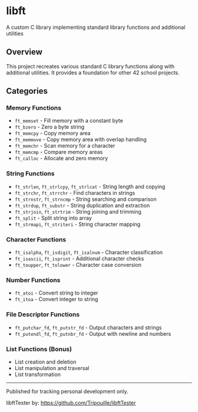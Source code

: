 # libft

A custom C library implementing standard library functions and additional utilities

## Overview

This project recreates various standard C library functions along with additional utilities. It provides a foundation for other 42 school projects.

## Categories

### Memory Functions

- `ft_memset` - Fill memory with a constant byte
- `ft_bzero` - Zero a byte string
- `ft_memcpy` - Copy memory area
- `ft_memmove` - Copy memory area with overlap handling
- `ft_memchr` - Scan memory for a character
- `ft_memcmp` - Compare memory areas
- `ft_calloc` - Allocate and zero memory

### String Functions

- `ft_strlen`, `ft_strlcpy`, `ft_strlcat` - String length and copying
- `ft_strchr`, `ft_strrchr` - Find characters in strings
- `ft_strnstr`, `ft_strncmp` - String searching and comparison
- `ft_strdup`, `ft_substr` - String duplication and extraction
- `ft_strjoin`, `ft_strtrim` - String joining and trimming
- `ft_split` - Split string into array
- `ft_strmapi`, `ft_striteri` - String character mapping

### Character Functions

- `ft_isalpha`, `ft_isdigit`, `ft_isalnum` - Character classification
- `ft_isascii`, `ft_isprint` - Additional character checks
- `ft_toupper`, `ft_tolower` - Character case conversion

### Number Functions

- `ft_atoi` - Convert string to integer
- `ft_itoa` - Convert integer to string

### File Descriptor Functions

- `ft_putchar_fd`, `ft_putstr_fd` - Output characters and strings
- `ft_putendl_fd`, `ft_putnbr_fd` - Output with newline and numbers

### List Functions (Bonus)

- List creation and deletion
- List manipulation and traversal
- List transformation

----
Published for tracking personal development only.

libftTester by: https://github.com/Tripouille/libftTester
